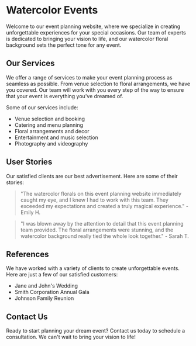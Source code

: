 <!--font:Dancing Script-->

# Watercolor Events

<!--font:Barlow Condensed-->

Welcome to our event planning website, where we specialize in creating unforgettable experiences for your special occasions. Our team of experts is dedicated to bringing your vision to life, and our watercolor floral background sets the perfect tone for any event.

## Our Services

We offer a range of services to make your event planning process as seamless as possible. From venue selection to floral arrangements, we have you covered. Our team will work with you every step of the way to ensure that your event is everything you've dreamed of.

Some of our services include:

-   Venue selection and booking
-   Catering and menu planning
-   Floral arrangements and decor
-   Entertainment and music selection
-   Photography and videography

## User Stories

Our satisfied clients are our best advertisement. Here are some of their stories:

> "The watercolor florals on this event planning website immediately caught my eye, and I knew I had to work with this team. They exceeded my expectations and created a truly magical experience." - Emily H.

> "I was blown away by the attention to detail that this event planning team provided. The floral arrangements were stunning, and the watercolor background really tied the whole look together." - Sarah T.

## References

We have worked with a variety of clients to create unforgettable events. Here are just a few of our satisfied customers:

-   Jane and John's Wedding
-   Smith Corporation Annual Gala
-   Johnson Family Reunion

## Contact Us

Ready to start planning your dream event? Contact us today to schedule a consultation. We can't wait to bring your vision to life!

<!--

Write me content for website with wallpaper which alt text is:

"A dreamy watercolor painting of a field of flowers for a wedding or event planning website"

The name/title of the page should not be 1:1 copy of the alt text but rather a real content of the website which is using this wallpaper.

- Use markdown format
- Start with heading
- Heading should be short and concise
- The content should look like a real website
- The website should not be about the wallpaper, wallpaper is just a related background
- Heading should be contain work "wallpaper" or "background"
- Include real sections like references, contact, user stories, etc. use things relevant to the page purpose.
- Feel free to use structure like headings, bullets, numbering, blockquotes, paragraphs, horizontal lines, etc.
- You can use formatting like bold or _italic_
- You can include UTF-8 emojis
- Links should be only #hash anchors (and you can refer to the document itself)
- Do not include images


---


# Dreamy Floral Wallpaper for Your Event Planning Needs

Welcome to our event planning website, where we specialize in creating unforgettable experiences for your special occasions. Our team of experts is dedicated to bringing your vision to life, and our dreamy watercolor wallpaper is the perfect backdrop for any event.

## Our Services

We offer a range of services to make your event planning process as seamless as possible. From venue selection to floral arrangements, we have you covered. Our team will work with you every step of the way to ensure that your event is everything you've dreamed of.

Some of our services include:

- Venue selection and booking
- Catering and menu planning
- Floral arrangements and decor
- Entertainment and music selection
- Photography and videography

## User Stories

Our satisfied clients are our best advertisement. Here are some of their stories:

> "I was blown away by the attention to detail that this event planning team provided. The floral arrangements were stunning, and the watercolor wallpaper really tied the whole look together." - Sarah T.

> "I had no idea where to start when it came to planning my wedding, but this team made the process so easy. They took care of everything, and the end result was beyond my wildest dreams." - Michael S.

## References

We have worked with a variety of clients to create unforgettable events. Here are just a few of our satisfied customers:

- Jane and John's Wedding
- Smith Corporation Annual Gala
- Johnson Family Reunion

## Contact Us

Ready to start planning your dream event? Contact us today to schedule a consultation. We can't wait to bring your vision to life!


---


Heading should not include word "wallpaper". The website should not be about the wallpaper itself, wallpaper is just a related background, rewrite whole content.


---


# Creating Dreamy Events with Watercolor Florals

Welcome to our event planning website, where we specialize in creating unforgettable experiences for your special occasions. Our team of experts is dedicated to bringing your vision to life, and our watercolor floral background sets the perfect tone for any event.

## Our Services

We offer a range of services to make your event planning process as seamless as possible. From venue selection to floral arrangements, we have you covered. Our team will work with you every step of the way to ensure that your event is everything you've dreamed of.

Some of our services include:

- Venue selection and booking
- Catering and menu planning
- Floral arrangements and decor
- Entertainment and music selection
- Photography and videography

## User Stories

Our satisfied clients are our best advertisement. Here are some of their stories:

> "The watercolor florals on this event planning website immediately caught my eye, and I knew I had to work with this team. They exceeded my expectations and created a truly magical experience." - Emily H.

> "I was blown away by the attention to detail that this event planning team provided. The floral arrangements were stunning, and the watercolor background really tied the whole look together." - Sarah T.

## References

We have worked with a variety of clients to create unforgettable events. Here are just a few of our satisfied customers:

- Jane and John's Wedding
- Smith Corporation Annual Gala
- Johnson Family Reunion

## Contact Us

Ready to start planning your dream event? Contact us today to schedule a consultation. We can't wait to bring your vision to life!

-->
